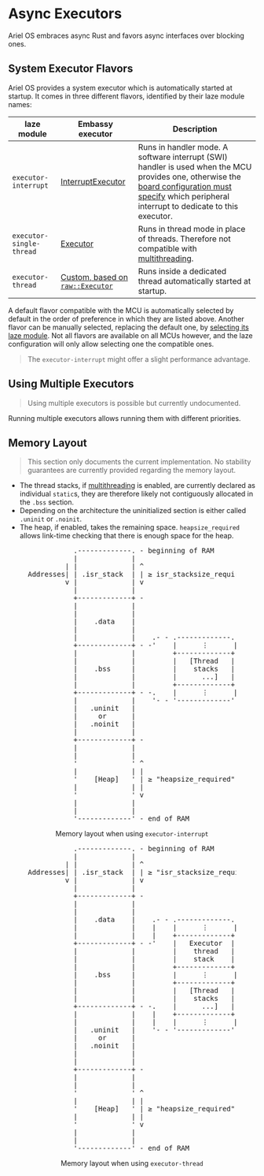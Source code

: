 # Async Executors

Ariel OS embraces async Rust and favors async interfaces over blocking ones.

## System Executor Flavors

Ariel OS provides a system executor which is automatically started at startup.
It comes in three different flavors, identified by their laze module names:

| laze module              | Embassy executor | Description |
| ------------------------ | ---------------- | ----------- |
| `executor-interrupt`     | [InterruptExecutor][interrupt-executor-rustdoc] | Runs in handler mode. A software interrupt (SWI) handler is used when the MCU provides one, otherwise the [board configuration must specify](./adding-board-support.md#adding-support-for-a-board-1) which peripheral interrupt to dedicate to this executor. |
| `executor-single-thread` | [Executor][executor-rustdoc] | Runs in thread mode in place of threads. Therefore not compatible with [multithreading][multithreading-book]. |
| `executor-thread`        | [Custom, based on `raw::Executor`][asynch-thread-executor-rustdoc] | Runs inside a dedicated thread automatically started at startup. |

A default flavor compatible with the MCU is automatically selected by default in the order of preference in which they are listed above.
Another flavor can be manually selected, replacing the default one, by [selecting its laze module][laze-modules-book].
Not all flavors are available on all MCUs however, and the laze configuration will only allow selecting one the compatible ones.

> The `executor-interrupt` might offer a slight performance advantage.

<!-- TODO: When to use each of them? -->

## Using Multiple Executors

> Using multiple executors is possible but currently undocumented.

Running multiple executors allows running them with different priorities.

<!-- TODO: reference asynch-thread-executor-rustdoc to start a thread mode executor inside multiple threads manually -->

<!-- ## Interaction with Multithreading -->

<!-- TODO: How do threading and async interact? -->

<!-- TODO: Power consumption optimization -->

## Memory Layout

<!-- These diagrams can be rendered with Svgbob https://github.com/ivanceras/svgbob -->

> This section only documents the current implementation.
> No stability guarantees are currently provided regarding the memory layout.

- The thread stacks, if [multithreading][multithreading-book] is enabled, are currently declared as individual `static`s, they are therefore likely not contiguously allocated in the `.bss` section.
- Depending on the architecture the uninitialized section is either called `.uninit` or `.noinit`.
- The heap, if enabled, takes the remaining space.
  `heapsize_required` allows link-time checking that there is enough space for the heap.

<figure>
<pre>
           .-------------. - beginning of RAM
           |             |
         | |             | ^
Addresses| | .isr_stack  | | ≥ isr_stacksize_required + executor_stacksize_required
         v |             | v
           |             |
           +-------------+ -
           |             |
           |             |
           |    .data    |
           |             |
           |             |    .- - .-------------.
           +-------------+ - -'    |      ⋮      |
           |             |         +-------------+
           |             |         |   [Thread   |
           |    .bss     |         |    stacks   |
           |             |         |      ...]   |
           |             |         +-------------+
           +-------------+ - -.    |      ⋮      |
           |             |    '- - '-------------'
           |   .uninit   |
           |     or      |
           |   .noinit   |
           |             |
           +-------------+ -
           |             |
           |             |
           '             ' ^
           |             | |
           '    [Heap]   ' | ≥ "heapsize_required"
           |             | |
           '             ' v
           |             |
           |             |
           '-------------' - end of RAM
</pre>
    <figcaption class="text-center">Memory layout when using <code>executor-interrupt</code></figcaption>
</figure>

<figure>
<pre>
           .-------------. - beginning of RAM
           |             |
         | |             | ^
Addresses| | .isr_stack  | | ≥ "isr_stacksize_required"
         v |             | v
           |             |
           +-------------+ -
           |             |
           |             |
           |    .data    |    .- - .-------------.
           |             |    |    |      ⋮      |
           |             |    |    +-------------+ -
           +-------------+ - -'    |   Executor  | ^
           |             |         |    thread   | | ≥ "executor_stacksize_required"
           |             |         |    stack    | v
           |             |         +-------------+ -
           |    .bss     |         |      ⋮      |
           |             |         +-------------+
           |             |         |   [Thread   |
           |             |         |    stacks   |
           +-------------+ - -.    |      ...]   |
           |             |    |    +-------------+
           |             |    |    |      ⋮      |
           |   .uninit   |    '- - '-------------'
           |     or      |
           |   .noinit   |
           |             |
           |             |
           +-------------+ -
           |             |
           |             |
           '             ' ^
           |             | |
           '    [Heap]   ' | ≥ "heapsize_required"
           |             | |
           '             ' v
           |             |
           |             |
           '-------------' - end of RAM
</pre>
    <figcaption class="text-center">Memory layout when using <code>executor-thread</code></figcaption>
</figure>

<style>
.text-center {
    text-align: center;
}
</style>

[laze-modules-book]: ./build-system.md#laze-modules
[multithreading-book]: ./multithreading.md
[interrupt-executor-rustdoc]: https://docs.embassy.dev/embassy-executor/git/cortex-m/struct.InterruptExecutor.html
[executor-rustdoc]: https://docs.embassy.dev/embassy-executor/git/cortex-m/struct.Executor.html
[asynch-thread-executor-rustdoc]: https://ariel-os.github.io/ariel-os/dev/docs/api/ariel_os/asynch/thread_executor/index.html

